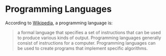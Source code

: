 # Programming Languages

According to [Wikipedia](https://en.wikipedia.org/wiki/Programming_language), a programming language is:

> a formal language that specifies a set of instructions that can be used to produce various kinds of output. Programming languages generally consist of instructions for a computer. Programming languages can be used to create programs that implement specific algorithms.


